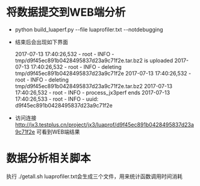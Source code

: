 # 将数据提交到WEB端分析

* python build_luaperf.py --file luaprofiler.txt --notdebugging
* 结束后会出现如下界面


    2017-07-13 17:40:26,532 - root - INFO - tmp/d9f45ec891b0428495837d23a9c71f2e.tar.bz2 is uploaded
    2017-07-13 17:40:26,532 - root - INFO - deleting tmp/d9f45ec891b0428495837d23a9c71f2e
    2017-07-13 17:40:26,532 - root - INFO - deleting tmp/d9f45ec891b0428495837d23a9c71f2e.tar.bz2
    2017-07-13 17:40:26,532 - root - INFO - process_jx3perf ends
    2017-07-13 17:40:26,533 - root - INFO - uuid: d9f45ec891b0428495837d23a9c71f2e
    
* 访问连接 http://jx3.testplus.cn/project/jx3/luaprof/d9f45ec891b0428495837d23a9c71f2e 可看到WEB端结果


# 数据分析相关脚本

执行 ./getall.sh luaprofiler.txt会生成三个文件，用来统计函数调用时间消耗
